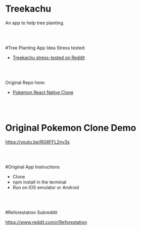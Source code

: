 # Treekachu

An app to help tree planting.

<br><br>

#Tree Planting App Idea Stress tested:

- <a href="https://www.reddit.com/r/SomebodyMakeThis/comments/50lqav/smt_treekachu_a_pokemon_go_clone_for_treeplanting">Treekachu stress-tested on Reddit</a>

<br><br>

Original Repo here: 

- <a href="https://github.com/VctrySam/Pokemon">Pokemon React Native Clone</a>

<br><br>

# Original Pokemon Clone Demo
https://youtu.be/RG6FFL2ny3s

<br><br>

#Original App Instructions
- Clone
- npm install in the terminal
- Run on IOS emulator or Android

<br><br>

#Reforestation Subreddit

https://www.reddit.com/r/Reforestation
